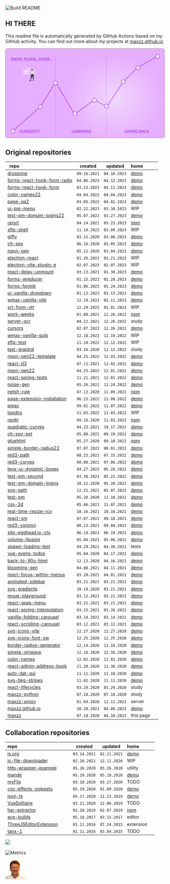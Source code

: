 ![Build README](https://github.com/maxzz/maxzz/workflows/Build%20README/badge.svg)

## HI THERE
<!-- ![](https://raw.githubusercontent.com/maxzz/maxzz/master/src/assets/main-hi.svg) -->
This readme file is automatically generated by GitHub Actions based on my GitHub activity.
You can find out more about my projects at [maxzz.github.io](https://maxzz.github.io).

![](https://raw.githubusercontent.com/maxzz/maxzz/master/src/assets/main.svg)

<!-- recent_releases starts -->

## Original repositories

repo&nbsp;&nbsp;&nbsp;&nbsp;&nbsp;&nbsp;&nbsp;&nbsp;&nbsp;&nbsp;&nbsp;&nbsp;&nbsp;&nbsp;&nbsp;&nbsp;&nbsp;&nbsp;&nbsp;&nbsp;&nbsp;&nbsp;&nbsp;&nbsp;&nbsp;&nbsp;&nbsp;&nbsp;&nbsp;&nbsp;&nbsp;&nbsp;&nbsp;&nbsp;&nbsp;&nbsp;&nbsp;&nbsp;&nbsp;&nbsp;&nbsp;&nbsp;&nbsp; | created | updated | home&nbsp;&nbsp;&nbsp;&nbsp;&nbsp;&nbsp;&nbsp;&nbsp;&nbsp;&nbsp;&nbsp;
-|-|-|-
[dropzone](https://github.com/maxzz/dropzone) | ```09.16.2021``` | ```04.16.2023``` | [demo](https://maxzz.github.io/dropzone)
[forms-react-hook-form-radix](https://github.com/maxzz/forms-react-hook-form-radix) | ```04.06.2023``` | ```04.12.2023``` | [demo](https://maxzz.github.io/forms-react-hook-form-radix)
[forms-react-hook-form](https://github.com/maxzz/forms-react-hook-form) | ```03.23.2023``` | ```04.11.2023``` | [demo](https://maxzz.github.io/forms-react-hook-form)
[color-names22](https://github.com/maxzz/color-names22) | ```04.04.2022``` | ```04.04.2023``` | [demo](https://maxzz.github.io/color-names22)
[page-qa2](https://github.com/maxzz/page-qa2) | ```03.05.2022``` | ```04.02.2023``` | [demo](https://maxzz.github.io/page-qa2)
[ui-pie-menu](https://github.com/maxzz/ui-pie-menu) | ```02.22.2023``` | ```03.30.2023``` | WIP
[test-pm-domain-logins22](https://github.com/maxzz/test-pm-domain-logins22) | ```05.07.2022``` | ```03.27.2023``` | [demo](https://maxzz.github.io/test-pm-domain-logins22/)
[rarsrt](https://github.com/maxzz/rarsrt) | ```04.14.2021``` | ```03.23.2023``` | [npm](https://www.npmjs.com/package/rarsrt)
[sftp-shell](https://github.com/maxzz/sftp-shell) | ```11.10.2022``` | ```03.09.2023``` | WIP
[giffy](https://github.com/maxzz/giffy) | ```03.15.2020``` | ```03.06.2023``` | [demo](https://maxzz.github.io/giffy)
[ch-spy](https://github.com/maxzz/ch-spy) | ```06.16.2020``` | ```03.05.2023``` | [demo](https://maxzz.github.io/ch-spy/)
[ngon-gen](https://github.com/maxzz/ngon-gen) | ```05.12.2020``` | ```03.04.2023``` | [demo](https://maxzz.github.io/ngon-gen)
[electron-react](https://github.com/maxzz/electron-react) | ```01.26.2023``` | ```02.21.2023``` | WIP
[electron-vite-plugin-e](https://github.com/maxzz/electron-vite-plugin-e) | ```02.07.2023``` | ```02.07.2023``` | WIP
[react-delay-unmount](https://github.com/maxzz/react-delay-unmount) | ```03.13.2021``` | ```01.30.2023``` | [demo](https://maxzz.github.io/react-delay-unmount)
[forms-wreducer](https://github.com/maxzz/forms-wreducer) | ```01.15.2023``` | ```01.28.2023``` | [demo](https://maxzz.github.io/forms-wreducer)
[forms-formik](https://github.com/maxzz/forms-formik) | ```01.06.2023``` | ```01.24.2023``` | [demo](https://maxzz.github.io/forms-formik)
[ui-vanilla-dropdown](https://github.com/maxzz/ui-vanilla-dropdown) | ```01.13.2023``` | ```01.13.2023``` | [demo](https://maxzz.github.io/ui-vanilla-dropdown)
[wmax-vanilla-vite](https://github.com/maxzz/wmax-vanilla-vite) | ```12.19.2022``` | ```01.11.2023``` | [demo](https://maxzz.github.io/wmax-vanilla-vite)
[srt-from-vtt](https://github.com/maxzz/srt-from-vtt) | ```12.29.2022``` | ```01.01.2023``` | WIP
[work-weeks](https://github.com/maxzz/work-weeks) | ```01.08.2021``` | ```12.26.2022``` | [npm](https://www.npmjs.com/package/work-weeks)
[server-ocr](https://github.com/maxzz/server-ocr) | ```04.22.2021``` | ```12.26.2022``` | study
[cursors](https://github.com/maxzz/cursors) | ```02.07.2022``` | ```12.26.2022``` | [demo](https://maxzz.github.io/cursors)
[wmax-vanilla-gulp](https://github.com/maxzz/wmax-vanilla-gulp) | ```12.18.2022``` | ```12.19.2022``` | WIP
[sftp-test](https://github.com/maxzz/sftp-test) | ```11.10.2022``` | ```12.12.2022``` | WIP
[test-graphql](https://github.com/maxzz/test-graphql) | ```03.16.2020``` | ```12.12.2022``` | study
[ngon-gen22-template](https://github.com/maxzz/ngon-gen22-template) | ```04.25.2022``` | ```12.03.2022``` | [demo](https://maxzz.github.io/ngon-gen22)
[react-d3](https://github.com/maxzz/react-d3) | ```07.11.2021``` | ```12.02.2022``` | [demo](https://maxzz.github.io/react-d3)
[ngon-gen22](https://github.com/maxzz/ngon-gen22) | ```04.25.2022``` | ```12.01.2022``` | [demo](https://maxzz.github.io/ngon-gen22)
[react-spring-tests](https://github.com/maxzz/react-spring-tests) | ```11.21.2021``` | ```12.01.2022``` | [demo](https://maxzz.github.io/react-spring-tests)
[noise-gen](https://github.com/maxzz/noise-gen) | ```05.26.2021``` | ```11.24.2022``` | [demo](https://maxzz.github.io/noise-gen)
[netsh-rule](https://github.com/maxzz/netsh-rule) | ```07.13.2020``` | ```11.09.2022``` | [npm](https://www.npmjs.com/package/netsh-rule)
[page-extension-installation](https://github.com/maxzz/page-extension-installation) | ```06.23.2022``` | ```11.08.2022``` | [demo](https://maxzz.github.io/page-extension-installation)
[pmac](https://github.com/maxzz/pmac) | ```09.02.2022``` | ```11.07.2022``` | [demo](https://maxzz.github.io/pmac)
[topdirs](https://github.com/maxzz/topdirs) | ```11.03.2022``` | ```11.03.2022``` | WIP
[rardir](https://github.com/maxzz/rardir) | ```09.16.2020``` | ```11.03.2022``` | [npm](https://www.npmjs.com/package/rardir)
[quadratic-curves](https://github.com/maxzz/quadratic-curves) | ```04.23.2021``` | ```10.17.2022``` | [demo](https://maxzz.github.io/quadratic-curves)
[ch-spy-ext](https://github.com/maxzz/ch-spy-ext) | ```05.08.2021``` | ```09.19.2022``` | [demo](https://github.com/maxzz/ch-spy)
[gluehtml](https://github.com/maxzz/gluehtml) | ```05.27.2020``` | ```09.10.2022``` | [npm](https://www.npmjs.com/package/gluehtml)
[simple-border-radius22](https://github.com/maxzz/simple-border-radius22) | ```07.07.2022``` | ```08.01.2022``` | [demo](https://maxzz.github.io/simple-border-radius22)
[red3-path](https://github.com/maxzz/red3-path) | ```08.23.2021``` | ```07.15.2022``` | [demo](https://maxzz.github.io/red3-path/)
[red3-curves](https://github.com/maxzz/red3-curves) | ```08.08.2021``` | ```07.06.2022``` | [demo](https://maxzz.github.io/red3-curves)
[leva-ui-dynamic-boxes](https://github.com/maxzz/leva-ui-dynamic-boxes) | ```04.27.2022``` | ```05.28.2022``` | [demo](https://maxzz.github.io/leva-ui-dynamic-boxes)
[test-pm-second](https://github.com/maxzz/test-pm-second) | ```03.30.2021``` | ```05.22.2022``` | [demo](https://maxzz.github.io/test-pm-second)
[test-pm-domain-logins](https://github.com/maxzz/test-pm-domain-logins) | ```10.22.2020``` | ```05.20.2022``` | [demo](https://maxzz.github.io/test-pm-domain-logins/)
[svg-path](https://github.com/maxzz/svg-path) | ```12.21.2021``` | ```05.07.2022``` | [demo](https://maxzz.github.io/svg-path)
[test-pm](https://github.com/maxzz/test-pm) | ```05.28.2020``` | ```12.10.2021``` | [demo](https://maxzz.github.io/test-pm/)
[css-3d](https://github.com/maxzz/css-3d) | ```05.06.2021``` | ```11.07.2021``` | [demo](https://maxzz.github.io/css-3d)
[real-time-resize-rcv](https://github.com/maxzz/real-time-resize-rcv) | ```10.16.2021``` | ```10.16.2021``` | [demo](https://codesandbox.io/s/github/maxzz/real-time-resize-rcv)
[react-sm](https://github.com/maxzz/react-sm) | ```07.07.2021``` | ```09.18.2021``` | [demo](https://maxzz.github.io/react-sm)
[red3-voronoi](https://github.com/maxzz/red3-voronoi) | ```08.23.2021``` | ```09.04.2021``` | [demo](https://maxzz.github.io/red3-voronoi/)
[site-egghead.io-ctx](https://github.com/maxzz/site-egghead.io-ctx) | ```06.19.2021``` | ```06.19.2021``` | [demo](https://github.com/maxzz/ch-spy)
[volume-illusion](https://github.com/maxzz/volume-illusion) | ```05.04.2021``` | ```05.06.2021``` | [demo](https://maxzz.github.io/volume-illusion)
[spawn-loading-test](https://github.com/maxzz/spawn-loading-test) | ```04.29.2021``` | ```04.30.2021``` | tests
[vue-evens-todos](https://github.com/maxzz/vue-evens-todos) | ```05.04.2020``` | ```04.17.2021``` | [demo](https://codesandbox.io/s/github/maxzz/vue-evens-todos)
[back-to-90s-html](https://github.com/maxzz/back-to-90s-html) | ```12.13.2020``` | ```04.16.2021``` | [demo](https://maxzz.github.io/back-to-90s-html/)
[blooming-gen](https://github.com/maxzz/blooming-gen) | ```04.08.2021``` | ```04.11.2021``` | [demo](https://maxzz.github.io/blooming-gen)
[react-focus-within-menus](https://github.com/maxzz/react-focus-within-menus) | ```03.20.2021``` | ```04.01.2021``` | [demo](https://maxzz.github.io/react-focus-within-menus/)
[animated-sidebar](https://github.com/maxzz/animated-sidebar) | ```03.21.2021``` | ```03.21.2021``` | [demo](https://maxzz.github.io/animated-sidebar)
[svg-gradients](https://github.com/maxzz/svg-gradients) | ```10.19.2020``` | ```03.21.2021``` | [demo](https://maxzz.github.io/svg-gradients)
[revue-playground](https://github.com/maxzz/revue-playground) | ```03.12.2021``` | ```03.21.2021``` | [demo](https://maxzz.github.io/revue-playground/)
[react-gsap-menu](https://github.com/maxzz/react-gsap-menu) | ```03.21.2021``` | ```03.21.2021``` | [demo](https://maxzz.github.io/react-gsap-menu)
[react-spring-interpolation](https://github.com/maxzz/react-spring-interpolation) | ```03.15.2021``` | ```03.20.2021``` | [demo](https://maxzz.github.io/react-spring-interpolation)
[vanilla-folding-carousel](https://github.com/maxzz/vanilla-folding-carousel) | ```03.14.2021``` | ```03.14.2021``` | [demo](https://maxzz.github.io/vanilla-folding-carousel/)
[react-scrolling-carousel](https://github.com/maxzz/react-scrolling-carousel) | ```03.12.2021``` | ```03.12.2021``` | [demo](https://maxzz.github.io/react-scrolling-carousel)
[svg-icons-vite](https://github.com/maxzz/svg-icons-vite) | ```12.27.2020``` | ```12.27.2020``` | [demo](https://maxzz.github.io/svg-icons-vite)
[svg-icons-font-sw](https://github.com/maxzz/svg-icons-font-sw) | ```12.25.2020``` | ```12.25.2020``` | [demo](https://maxzz.github.io/svg-icons-font-sw)
[border-radius-generator](https://github.com/maxzz/border-radius-generator) | ```12.14.2020``` | ```12.24.2020``` | [demo](https://maxzz.github.io/border-radius-generator)
[simple-siriwave](https://github.com/maxzz/simple-siriwave) | ```12.16.2020``` | ```12.16.2020``` | [demo](https://maxzz.github.io/simple-siriwave)
[color-names](https://github.com/maxzz/color-names) | ```12.02.2020``` | ```12.02.2020``` | [demo](https://maxzz.github.io/color-names)
[react-admin-address-book](https://github.com/maxzz/react-admin-address-book) | ```11.28.2020``` | ```11.30.2020``` | [demo](https://maxzz.github.io/react-admin-address-book)
[auto-dat-gui](https://github.com/maxzz/auto-dat-gui) | ```11.11.2020``` | ```11.18.2020``` | [demo](https://maxzz.github.io/auto-dat-gui/)
[svg-bkg-stripes](https://github.com/maxzz/svg-bkg-stripes) | ```11.02.2020``` | ```11.11.2020``` | [demo](https://maxzz.github.io/svg-bkg-stripes)
[react-lifecycles](https://github.com/maxzz/react-lifecycles) | ```03.29.2020``` | ```03.29.2020``` | study
[maxzz-python](https://github.com/maxzz/maxzz-python) | ```07.18.2020``` | ```07.18.2020``` | study
[maxzz-proxy](https://github.com/maxzz/maxzz-proxy) | ```01.04.2020``` | ```12.11.2022``` | server
[maxzz.github.io](https://github.com/maxzz/maxzz.github.io) | ```10.20.2021``` | ```04.08.2023``` | [demo](https://maxzz.github.io)
[maxzz](https://github.com/maxzz/maxzz) | ```07.18.2020``` | ```04.10.2023``` | this page

## Collaboration repositories

repo&nbsp;&nbsp;&nbsp;&nbsp;&nbsp;&nbsp;&nbsp;&nbsp;&nbsp;&nbsp;&nbsp;&nbsp;&nbsp;&nbsp;&nbsp;&nbsp;&nbsp;&nbsp;&nbsp;&nbsp;&nbsp;&nbsp;&nbsp;&nbsp;&nbsp;&nbsp;&nbsp;&nbsp;&nbsp;&nbsp;&nbsp;&nbsp;&nbsp;&nbsp;&nbsp;&nbsp;&nbsp;&nbsp;&nbsp;&nbsp;&nbsp;&nbsp;&nbsp; | created | updated | home&nbsp;&nbsp;&nbsp;&nbsp;&nbsp;&nbsp;&nbsp;&nbsp;&nbsp;&nbsp;&nbsp;
-|-|-|-
[js.org](https://github.com/maxzz/js.org) | ```03.14.2021``` | ```02.21.2021``` | [demo](https://js.org)
[js-file-downloader](https://github.com/maxzz/js-file-downloader) | ```02.20.2021``` | ```12.11.2020``` | WIP
[http-wrapper-example](https://github.com/maxzz/http-wrapper-example) | ```05.26.2020``` | ```05.26.2020``` | utility
[mande](https://github.com/maxzz/mande) | ```05.19.2020``` | ```05.18.2020``` | [demo](https://posva.net/mande/)
[myFlix](https://github.com/maxzz/myFlix) | ```03.18.2020``` | ```03.27.2020``` | TODO
[css-effects-snippets](https://github.com/maxzz/css-effects-snippets) | ```05.19.2020``` | ```01.09.2020``` | [demo](https://emilkowalski.github.io/css-effects-snippets/)
[json-ts](https://github.com/maxzz/json-ts) | ```05.17.2020``` | ```12.23.2019``` | [demo](https://shakyshane.github.io/json-ts/)
[VueSolitaire](https://github.com/maxzz/VueSolitaire) | ```03.21.2020``` | ```12.06.2019``` | TODO
[har-extractor](https://github.com/maxzz/har-extractor) | ```02.20.2019``` | ```02.07.2019``` | [npm](https://www.npmjs.com/package/har-extractor)
[ace-builds](https://github.com/maxzz/ace-builds) | ```05.18.2017``` | ```03.15.2017``` | editor
[ThreeJSEditorExtension](https://github.com/maxzz/ThreeJSEditorExtension) | ```01.11.2016``` | ```07.24.2015``` | extension
[tanx-1](https://github.com/maxzz/tanx-1) | ```01.11.2016``` | ```03.04.2015``` | TODO
<!-- recent_releases ends -->

![](https://komarev.com/ghpvc/?username=maxzz&color=brightgreen)

<!-- https://github.com/lowlighter/metrics -->
![Metrics](https://metrics.lecoq.io/maxzz?template=classic&base.header=0&base.activity=0&base.community=0&base.repositories=0&base.metadata=0&isocalendar=1&base=header%2C%20activity%2C%20community%2C%20repositories%2C%20metadata&base.indepth=false&base.hireable=false&base.skip=false&isocalendar=false&isocalendar.duration=full-year&config.timezone=America%2FLos_Angeles)

![](https://raw.githubusercontent.com/maxzz/maxzz/master/src/assets/maxz-128.png)
<!-- ![](https://avatars.githubusercontent.com/maxzz?s=150&v=1) -->

<!-- TODO: https://githubmemory.com/@maxzz -->

